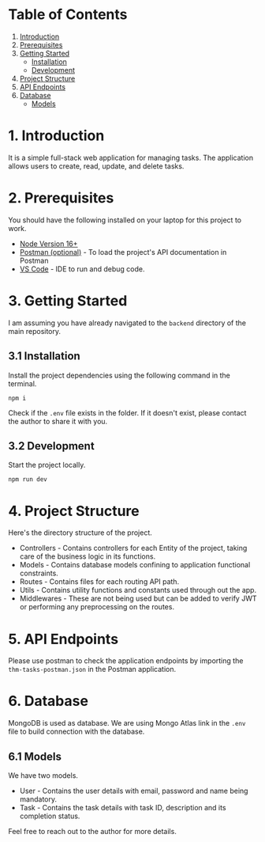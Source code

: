 # Table of Contents

1. [Introduction](#1-introduction)
2. [Prerequisites](#2-prerequisites)
3. [Getting Started](#3-getting-started)
   - [Installation](#31-installation)
   - [Development](#32-development)
4. [Project Structure](#4-project-structure)
5. [API Endpoints](#5-api-endpoints)
6. [Database](#6-database)
   - [Models](#61-models)

# 1. Introduction

It is a simple full-stack web application for managing tasks. The application allows users to create, read, update, and delete tasks. 

# 2. Prerequisites

You should have the following installed on your laptop for this project to work.

- [Node Version 16+](https://nodejs.org/en/download)
- [Postman (optional)](https://www.postman.com/downloads/) - To load the project's API documentation in Postman
- [VS Code](https://code.visualstudio.com/) - IDE to run and debug code. 

# 3. Getting Started

I am assuming you have already navigated to the `backend` directory of the main repository.

## 3.1 Installation

Install the project dependencies using the following command in the terminal.

```
npm i
```

Check if the `.env` file exists in the folder. If it doesn't exist, please contact the author to share it with you.

## 3.2 Development

Start the project locally.

```
npm run dev 
```

# 4. Project Structure

Here's the directory structure of the project.
- Controllers - Contains controllers for each Entity of the project, taking care of the business logic in its functions.
- Models - Contains database models confining to application functional constraints.
- Routes - Contains files for each routing API path.
- Utils - Contains utility functions and constants used through out the app.
- Middlewares - These are not being used but can be added to verify JWT or performing any preprocessing on the routes.

# 5. API Endpoints

Please use postman to check the application endpoints by importing the `thm-tasks-postman.json` in the Postman application.

# 6. Database

MongoDB is used as database. We are using Mongo Atlas link in the `.env` file to build connection with the database.

## 6.1 Models

We have two models.
- User - Contains the user details with email, password and name being mandatory. 
- Task - Contains the task details with task ID, description and its completion status.

Feel free to reach out to the author for more details.
